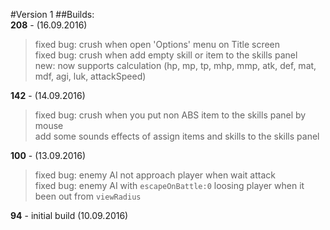 #Version 1
##Builds:  
**208** - (16.09.2016)  
> fixed bug: crush when open 'Options' menu on Title screen  
> fixed bug: crush when add empty skill or item to the skills panel  
> new: <reloadParam> now supports calculation (hp, mp, tp, mhp, mmp, atk, def, mat, mdf, agi, luk, attackSpeed)  

**142** - (14.09.2016)  
> fixed bug: crush when you put non ABS item to the skills panel by mouse  
> add some sounds effects of assign items and skills to the skills panel  

**100** - (13.09.2016) 
> fixed bug: enemy AI not approach player when wait attack  
> fixed bug: enemy AI with `escapeOnBattle:0` loosing player when it been out from `viewRadius`
  
**94** - initial build (10.09.2016)  
